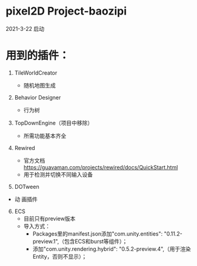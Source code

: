# pixel2D Project-baozipi

2021-3-22 启动

# 用到的插件：
1. TileWorldCreator
   * 随机地图生成

2. Behavior Designer
   * 行为树

3. TopDownEngine（项目中移除）
    * 所需功能基本齐全


4. Rewired
   * 官方文档
https://guavaman.com/projects/rewired/docs/QuickStart.html
   * 用于检测并切换不同输入设备

5. DOTween
 * 动   画插件


6. ECS
   * 目前只有preview版本
   * 导入方式：
     * Packages里的manifest.json添加"com.unity.entities": "0.11.2-preview.1",（包含ECS和burst等组件）；
     * 添加"com.unity.rendering.hybrid": "0.5.2-preview.4",（用于渲染Entity，否则不显示）；
